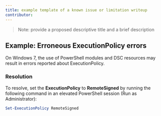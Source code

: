 ```yaml
---
title: example template of a known issue or limitation writeup
contributor:  
---
```


>Note: provide a proposed descriptive title and a brief description

## Example: Erroneous ExecutionPolicy errors ##
On Windows 7, the use of PowerShell modules and DSC resources may result in errors reported about ExecutionPolicy.

### Resolution

To resolve, set the **ExecutionPolicy** to **RemoteSigned** by running the following command in an elevated PowerShell session (Run as Administrator):

```powershell
Set-ExecutionPolicy RemoteSigned
```
